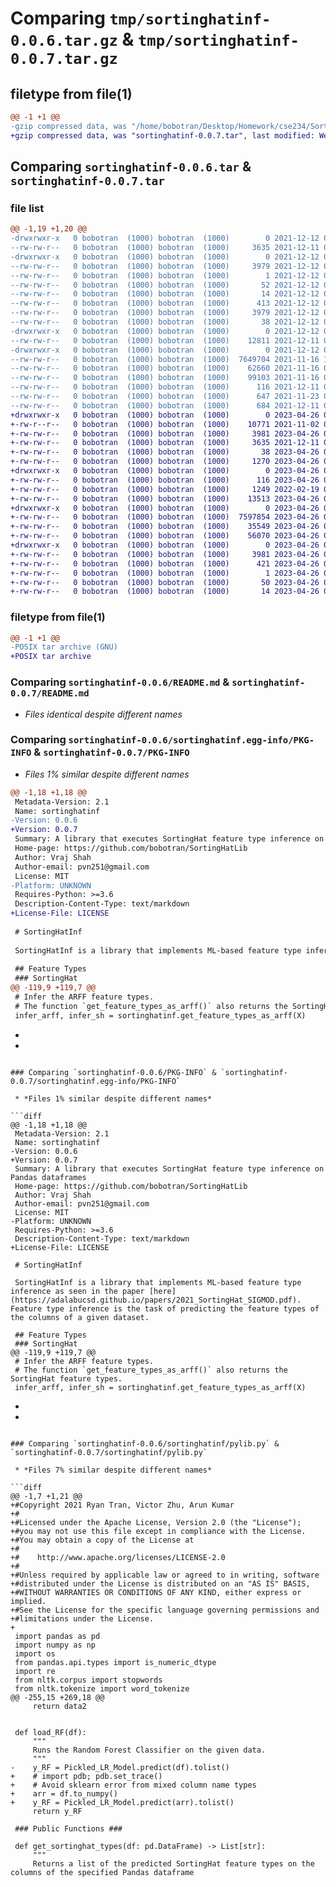 # Comparing `tmp/sortinghatinf-0.0.6.tar.gz` & `tmp/sortinghatinf-0.0.7.tar.gz`

## filetype from file(1)

```diff
@@ -1 +1 @@
-gzip compressed data, was "/home/bobotran/Desktop/Homework/cse234/SortingHatLib/dist/tmpl_356_uz/sortinghatinf-0.0.6.tar", last modified: Sun Dec 12 07:26:48 2021, max compression
+gzip compressed data, was "sortinghatinf-0.0.7.tar", last modified: Wed Apr 26 07:56:21 2023, max compression
```

## Comparing `sortinghatinf-0.0.6.tar` & `sortinghatinf-0.0.7.tar`

### file list

```diff
@@ -1,19 +1,20 @@
-drwxrwxr-x   0 bobotran  (1000) bobotran  (1000)        0 2021-12-12 07:26:48.000000 sortinghatinf-0.0.6/
--rw-rw-r--   0 bobotran  (1000) bobotran  (1000)     3635 2021-12-11 09:41:23.000000 sortinghatinf-0.0.6/README.md
-drwxrwxr-x   0 bobotran  (1000) bobotran  (1000)        0 2021-12-12 07:26:48.000000 sortinghatinf-0.0.6/sortinghatinf.egg-info/
--rw-rw-r--   0 bobotran  (1000) bobotran  (1000)     3979 2021-12-12 07:26:48.000000 sortinghatinf-0.0.6/sortinghatinf.egg-info/PKG-INFO
--rw-rw-r--   0 bobotran  (1000) bobotran  (1000)        1 2021-12-12 07:26:48.000000 sortinghatinf-0.0.6/sortinghatinf.egg-info/dependency_links.txt
--rw-rw-r--   0 bobotran  (1000) bobotran  (1000)       52 2021-12-12 07:26:48.000000 sortinghatinf-0.0.6/sortinghatinf.egg-info/requires.txt
--rw-rw-r--   0 bobotran  (1000) bobotran  (1000)       14 2021-12-12 07:26:48.000000 sortinghatinf-0.0.6/sortinghatinf.egg-info/top_level.txt
--rw-rw-r--   0 bobotran  (1000) bobotran  (1000)      413 2021-12-12 07:26:48.000000 sortinghatinf-0.0.6/sortinghatinf.egg-info/SOURCES.txt
--rw-rw-r--   0 bobotran  (1000) bobotran  (1000)     3979 2021-12-12 07:26:48.000000 sortinghatinf-0.0.6/PKG-INFO
--rw-rw-r--   0 bobotran  (1000) bobotran  (1000)       38 2021-12-12 07:26:48.000000 sortinghatinf-0.0.6/setup.cfg
-drwxrwxr-x   0 bobotran  (1000) bobotran  (1000)        0 2021-12-12 07:26:48.000000 sortinghatinf-0.0.6/sortinghatinf/
--rw-rw-r--   0 bobotran  (1000) bobotran  (1000)    12811 2021-12-11 09:33:39.000000 sortinghatinf-0.0.6/sortinghatinf/pylib.py
-drwxrwxr-x   0 bobotran  (1000) bobotran  (1000)        0 2021-12-12 07:26:48.000000 sortinghatinf-0.0.6/sortinghatinf/resources/
--rw-rw-r--   0 bobotran  (1000) bobotran  (1000)  7649704 2021-11-16 12:31:53.000000 sortinghatinf-0.0.6/sortinghatinf/resources/compressed_rf.pbz2
--rw-rw-r--   0 bobotran  (1000) bobotran  (1000)    62660 2021-11-16 09:42:15.000000 sortinghatinf-0.0.6/sortinghatinf/resources/dictionaryName.pkl
--rw-rw-r--   0 bobotran  (1000) bobotran  (1000)    99103 2021-11-16 09:42:15.000000 sortinghatinf-0.0.6/sortinghatinf/resources/dictionarySample.pkl
--rw-rw-r--   0 bobotran  (1000) bobotran  (1000)      116 2021-12-11 09:27:22.000000 sortinghatinf-0.0.6/sortinghatinf/__init__.py
--rw-rw-r--   0 bobotran  (1000) bobotran  (1000)      647 2021-11-23 03:07:05.000000 sortinghatinf-0.0.6/sortinghatinf/model_loading.py
--rw-rw-r--   0 bobotran  (1000) bobotran  (1000)      684 2021-12-11 09:27:25.000000 sortinghatinf-0.0.6/setup.py
+drwxrwxr-x   0 bobotran  (1000) bobotran  (1000)        0 2023-04-26 07:56:21.856750 sortinghatinf-0.0.7/
+-rw-r--r--   0 bobotran  (1000) bobotran  (1000)    10771 2021-11-02 07:21:27.000000 sortinghatinf-0.0.7/LICENSE
+-rw-rw-r--   0 bobotran  (1000) bobotran  (1000)     3981 2023-04-26 07:56:21.852750 sortinghatinf-0.0.7/PKG-INFO
+-rw-rw-r--   0 bobotran  (1000) bobotran  (1000)     3635 2021-12-11 09:41:23.000000 sortinghatinf-0.0.7/README.md
+-rw-rw-r--   0 bobotran  (1000) bobotran  (1000)       38 2023-04-26 07:56:21.856750 sortinghatinf-0.0.7/setup.cfg
+-rw-rw-r--   0 bobotran  (1000) bobotran  (1000)     1270 2023-04-26 06:30:29.000000 sortinghatinf-0.0.7/setup.py
+drwxrwxr-x   0 bobotran  (1000) bobotran  (1000)        0 2023-04-26 07:56:21.824750 sortinghatinf-0.0.7/sortinghatinf/
+-rw-rw-r--   0 bobotran  (1000) bobotran  (1000)      116 2023-04-26 07:24:31.000000 sortinghatinf-0.0.7/sortinghatinf/__init__.py
+-rw-rw-r--   0 bobotran  (1000) bobotran  (1000)     1249 2022-02-19 01:15:01.000000 sortinghatinf-0.0.7/sortinghatinf/model_loading.py
+-rw-rw-r--   0 bobotran  (1000) bobotran  (1000)    13513 2023-04-26 06:08:22.000000 sortinghatinf-0.0.7/sortinghatinf/pylib.py
+drwxrwxr-x   0 bobotran  (1000) bobotran  (1000)        0 2023-04-26 07:56:21.852750 sortinghatinf-0.0.7/sortinghatinf/resources/
+-rw-rw-r--   0 bobotran  (1000) bobotran  (1000)  7597854 2023-04-26 07:23:49.000000 sortinghatinf-0.0.7/sortinghatinf/resources/compressed_rf.pbz2
+-rw-rw-r--   0 bobotran  (1000) bobotran  (1000)    35549 2023-04-26 07:23:53.000000 sortinghatinf-0.0.7/sortinghatinf/resources/dictionaryName.pkl
+-rw-rw-r--   0 bobotran  (1000) bobotran  (1000)    56070 2023-04-26 07:23:53.000000 sortinghatinf-0.0.7/sortinghatinf/resources/dictionarySample.pkl
+drwxrwxr-x   0 bobotran  (1000) bobotran  (1000)        0 2023-04-26 07:56:21.828750 sortinghatinf-0.0.7/sortinghatinf.egg-info/
+-rw-rw-r--   0 bobotran  (1000) bobotran  (1000)     3981 2023-04-26 07:56:21.000000 sortinghatinf-0.0.7/sortinghatinf.egg-info/PKG-INFO
+-rw-rw-r--   0 bobotran  (1000) bobotran  (1000)      421 2023-04-26 07:56:21.000000 sortinghatinf-0.0.7/sortinghatinf.egg-info/SOURCES.txt
+-rw-rw-r--   0 bobotran  (1000) bobotran  (1000)        1 2023-04-26 07:56:21.000000 sortinghatinf-0.0.7/sortinghatinf.egg-info/dependency_links.txt
+-rw-rw-r--   0 bobotran  (1000) bobotran  (1000)       50 2023-04-26 07:56:21.000000 sortinghatinf-0.0.7/sortinghatinf.egg-info/requires.txt
+-rw-rw-r--   0 bobotran  (1000) bobotran  (1000)       14 2023-04-26 07:56:21.000000 sortinghatinf-0.0.7/sortinghatinf.egg-info/top_level.txt
```

### filetype from file(1)

```diff
@@ -1 +1 @@
-POSIX tar archive (GNU)
+POSIX tar archive
```

### Comparing `sortinghatinf-0.0.6/README.md` & `sortinghatinf-0.0.7/README.md`

 * *Files identical despite different names*

### Comparing `sortinghatinf-0.0.6/sortinghatinf.egg-info/PKG-INFO` & `sortinghatinf-0.0.7/PKG-INFO`

 * *Files 1% similar despite different names*

```diff
@@ -1,18 +1,18 @@
 Metadata-Version: 2.1
 Name: sortinghatinf
-Version: 0.0.6
+Version: 0.0.7
 Summary: A library that executes SortingHat feature type inference on Pandas dataframes
 Home-page: https://github.com/bobotran/SortingHatLib
 Author: Vraj Shah
 Author-email: pvn251@gmail.com
 License: MIT
-Platform: UNKNOWN
 Requires-Python: >=3.6
 Description-Content-Type: text/markdown
+License-File: LICENSE
 
 # SortingHatInf
 
 SortingHatInf is a library that implements ML-based feature type inference as seen in the paper [here](https://adalabucsd.github.io/papers/2021_SortingHat_SIGMOD.pdf). Feature type inference is the task of predicting the feature types of the columns of a given dataset.
 
 ## Feature Types
 ### SortingHat
@@ -119,9 +119,7 @@
 # Infer the ARFF feature types.
 # The function `get_feature_types_as_arff()` also returns the SortingHat feature types.
 infer_arff, infer_sh = sortinghatinf.get_feature_types_as_arff(X)
 ```
 
 
 
-
-
```

### Comparing `sortinghatinf-0.0.6/PKG-INFO` & `sortinghatinf-0.0.7/sortinghatinf.egg-info/PKG-INFO`

 * *Files 1% similar despite different names*

```diff
@@ -1,18 +1,18 @@
 Metadata-Version: 2.1
 Name: sortinghatinf
-Version: 0.0.6
+Version: 0.0.7
 Summary: A library that executes SortingHat feature type inference on Pandas dataframes
 Home-page: https://github.com/bobotran/SortingHatLib
 Author: Vraj Shah
 Author-email: pvn251@gmail.com
 License: MIT
-Platform: UNKNOWN
 Requires-Python: >=3.6
 Description-Content-Type: text/markdown
+License-File: LICENSE
 
 # SortingHatInf
 
 SortingHatInf is a library that implements ML-based feature type inference as seen in the paper [here](https://adalabucsd.github.io/papers/2021_SortingHat_SIGMOD.pdf). Feature type inference is the task of predicting the feature types of the columns of a given dataset.
 
 ## Feature Types
 ### SortingHat
@@ -119,9 +119,7 @@
 # Infer the ARFF feature types.
 # The function `get_feature_types_as_arff()` also returns the SortingHat feature types.
 infer_arff, infer_sh = sortinghatinf.get_feature_types_as_arff(X)
 ```
 
 
 
-
-
```

### Comparing `sortinghatinf-0.0.6/sortinghatinf/pylib.py` & `sortinghatinf-0.0.7/sortinghatinf/pylib.py`

 * *Files 7% similar despite different names*

```diff
@@ -1,7 +1,21 @@
+#Copyright 2021 Ryan Tran, Victor Zhu, Arun Kumar
+#
+#Licensed under the Apache License, Version 2.0 (the "License");
+#you may not use this file except in compliance with the License.
+#You may obtain a copy of the License at
+#
+#    http://www.apache.org/licenses/LICENSE-2.0
+#
+#Unless required by applicable law or agreed to in writing, software
+#distributed under the License is distributed on an "AS IS" BASIS,
+#WITHOUT WARRANTIES OR CONDITIONS OF ANY KIND, either express or implied.
+#See the License for the specific language governing permissions and
+#limitations under the License.
+
 import pandas as pd
 import numpy as np
 import os
 from pandas.api.types import is_numeric_dtype
 import re
 from nltk.corpus import stopwords 
 from nltk.tokenize import word_tokenize 
@@ -255,15 +269,18 @@
     return data2
 
 
 def load_RF(df):
     """
     Runs the Random Forest Classifier on the given data.
     """
-    y_RF = Pickled_LR_Model.predict(df).tolist()
+    # import pdb; pdb.set_trace()
+    # Avoid sklearn error from mixed column name types
+    arr = df.to_numpy()
+    y_RF = Pickled_LR_Model.predict(arr).tolist()
     return y_RF
 
 ### Public Functions ###
 
 def get_sortinghat_types(df: pd.DataFrame) -> List[str]:
     """
     Returns a list of the predicted SortingHat feature types on the columns of the specified Pandas dataframe
```

